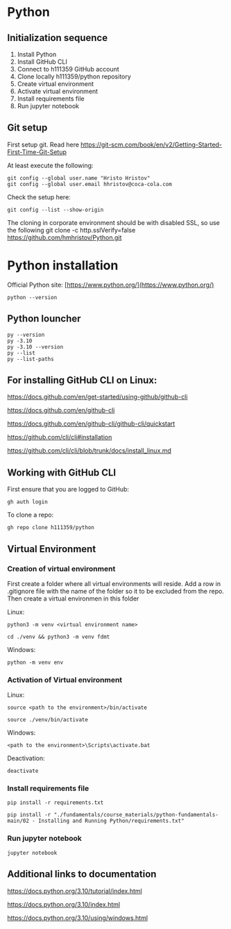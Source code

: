 # Python

## Initialization sequence

1. Install Python
1. Install GitHub CLI
1. Connect to h111359 GitHub account
1. Clone locally h111359/python repository
1. Create virtual environment
1. Activate virtual environment
1. Install requirements file
1. Run jupyter notebook


## Git setup

First setup git. Read here https://git-scm.com/book/en/v2/Getting-Started-First-Time-Git-Setup

At least execute the following:  

    git config --global user.name "Hristo Hristov"
    git config --global user.email hhristov@coca-cola.com

Check the setup here:  

    git config --list --show-origin

The cloning in corporate environment should be with disabled SSL, so use the following
git clone -c http.sslVerify=false https://github.com/hmhristov/Python.git

# Python installation

Official Python site: [https://www.python.org/](https://www.python.org/)

    python --version

## Python louncher 

    py --version
    py -3.10
    py -3.10 --version
    py --list
    py --list-paths
    
## For installing GitHub CLI on Linux:

https://docs.github.com/en/get-started/using-github/github-cli

https://docs.github.com/en/github-cli

https://docs.github.com/en/github-cli/github-cli/quickstart

https://github.com/cli/cli#installation

https://github.com/cli/cli/blob/trunk/docs/install_linux.md


## Working with GitHub CLI
First ensure that you are logged to GitHub:

    gh auth login


To clone a repo:

    gh repo clone h111359/python


## Virtual Environment

### Creation of virtual environment

First create a folder where all virtual environments will reside.
Add a row in .gitignore file with the name of the folder so it to be excluded from the repo.
Then create a virtual environmen in this folder

Linux:

    python3 -m venv <virtual environment name>

    cd ./venv && python3 -m venv fdmt

Windows:

    python -m venv env


### Activation of Virtual environment

Linux:

    source <path to the environment>/bin/activate

    source ./venv/bin/activate

Windows:

    <path to the environment>\Scripts\activate.bat


Deactivation:

    deactivate 

### Install requirements file

    pip install -r requirements.txt

    pip install -r "./fundamentals/course_materials/python-fundamentals-main/02 - Installing and Running Python/requirements.txt"


### Run jupyter notebook

    jupyter notebook

## Additional links to documentation

https://docs.python.org/3.10/tutorial/index.html

https://docs.python.org/3.10/index.html

https://docs.python.org/3.10/using/windows.html
